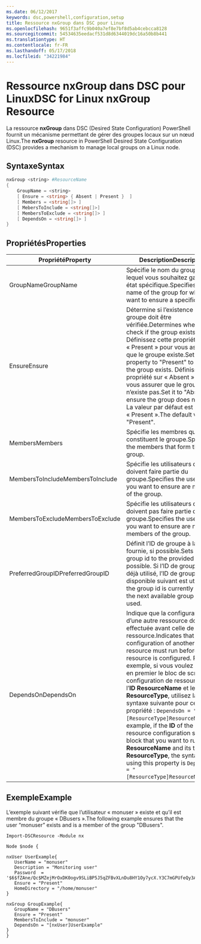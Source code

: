 ```yaml
---
ms.date: 06/12/2017
keywords: dsc,powershell,configuration,setup
title: Ressource nxGroup dans DSC pour Linux
ms.openlocfilehash: 9651f3affc9b040a7ef8e7bf8d5ab4cebcca8128
ms.sourcegitcommit: 54534635eedacf531d8d6344019dc16a50b8b441
ms.translationtype: HT
ms.contentlocale: fr-FR
ms.lasthandoff: 05/17/2018
ms.locfileid: "34221984"
---
```

# <a name="dsc-for-linux-nxgroup-resource"></a><span data-ttu-id="9cec2-103">Ressource nxGroup dans DSC pour Linux</span><span class="sxs-lookup"><span data-stu-id="9cec2-103">DSC for Linux nxGroup Resource</span></span>

<span data-ttu-id="9cec2-104">La ressource **nxGroup** dans DSC (Desired State Configuration) PowerShell fournit un mécanisme permettant de gérer des groupes locaux sur un nœud Linux.</span><span class="sxs-lookup"><span data-stu-id="9cec2-104">The **nxGroup** resource in PowerShell Desired State Configuration (DSC) provides a mechanism to manage local groups on a Linux node.</span></span>

## <a name="syntax"></a><span data-ttu-id="9cec2-105">Syntaxe</span><span class="sxs-lookup"><span data-stu-id="9cec2-105">Syntax</span></span>

```powershell
nxGroup <string> #ResourceName
{
    GroupName = <string>
    [ Ensure = <string> { Absent | Present }  ]
    [ Members = <string[]> ]
    [ MebersToInclude = <string[]>]
    [ MembersToExclude = <string[]> ]
    [ DependsOn = <string[]> ]
}

```

## <a name="properties"></a><span data-ttu-id="9cec2-106">Propriétés</span><span class="sxs-lookup"><span data-stu-id="9cec2-106">Properties</span></span>

|  <span data-ttu-id="9cec2-107">Propriété</span><span class="sxs-lookup"><span data-stu-id="9cec2-107">Property</span></span> |  <span data-ttu-id="9cec2-108">Description</span><span class="sxs-lookup"><span data-stu-id="9cec2-108">Description</span></span> |
|---|---|
| <span data-ttu-id="9cec2-109">GroupName</span><span class="sxs-lookup"><span data-stu-id="9cec2-109">GroupName</span></span>| <span data-ttu-id="9cec2-110">Spécifie le nom du groupe pour lequel vous souhaitez garantir un état spécifique.</span><span class="sxs-lookup"><span data-stu-id="9cec2-110">Specifies the name of the group for which you want to ensure a specific state.</span></span>|
| <span data-ttu-id="9cec2-111">Ensure</span><span class="sxs-lookup"><span data-stu-id="9cec2-111">Ensure</span></span>| <span data-ttu-id="9cec2-112">Détermine si l’existence du groupe doit être vérifiée.</span><span class="sxs-lookup"><span data-stu-id="9cec2-112">Determines whether to check if the group exists.</span></span> <span data-ttu-id="9cec2-113">Définissez cette propriété sur « Present » pour vous assurer que le groupe existe.</span><span class="sxs-lookup"><span data-stu-id="9cec2-113">Set this property to "Present" to ensure the group exists.</span></span> <span data-ttu-id="9cec2-114">Définissez la propriété sur « Absent » pour vous assurer que le groupe n’existe pas.</span><span class="sxs-lookup"><span data-stu-id="9cec2-114">Set it to "Absent" to ensure the group does not exist.</span></span> <span data-ttu-id="9cec2-115">La valeur par défaut est « Present ».</span><span class="sxs-lookup"><span data-stu-id="9cec2-115">The default value is "Present".</span></span>|
| <span data-ttu-id="9cec2-116">Members</span><span class="sxs-lookup"><span data-stu-id="9cec2-116">Members</span></span>| <span data-ttu-id="9cec2-117">Spécifie les membres qui constituent le groupe.</span><span class="sxs-lookup"><span data-stu-id="9cec2-117">Specifies the members that form the group.</span></span>|
| <span data-ttu-id="9cec2-118">MembersToInclude</span><span class="sxs-lookup"><span data-stu-id="9cec2-118">MembersToInclude</span></span>| <span data-ttu-id="9cec2-119">Spécifie les utilisateurs qui doivent faire partie du groupe.</span><span class="sxs-lookup"><span data-stu-id="9cec2-119">Specifies the users who you want to ensure are members of the group.</span></span>|
| <span data-ttu-id="9cec2-120">MembersToExclude</span><span class="sxs-lookup"><span data-stu-id="9cec2-120">MembersToExclude</span></span>| <span data-ttu-id="9cec2-121">Spécifie les utilisateurs qui ne doivent pas faire partie du groupe.</span><span class="sxs-lookup"><span data-stu-id="9cec2-121">Specifies the users who you want to ensure are not members of the group.</span></span>|
| <span data-ttu-id="9cec2-122">PreferredGroupID</span><span class="sxs-lookup"><span data-stu-id="9cec2-122">PreferredGroupID</span></span>| <span data-ttu-id="9cec2-123">Définit l’ID de groupe à la valeur fournie, si possible.</span><span class="sxs-lookup"><span data-stu-id="9cec2-123">Sets the group id to the provided value if possible.</span></span> <span data-ttu-id="9cec2-124">Si l’ID de groupe est déjà utilisé, l’ID de groupe disponible suivant est utilisé.</span><span class="sxs-lookup"><span data-stu-id="9cec2-124">If the group id is currently in use, the next available group id is used.</span></span>|
| <span data-ttu-id="9cec2-125">DependsOn</span><span class="sxs-lookup"><span data-stu-id="9cec2-125">DependsOn</span></span> | <span data-ttu-id="9cec2-126">Indique que la configuration d’une autre ressource doit être effectuée avant celle de cette ressource.</span><span class="sxs-lookup"><span data-stu-id="9cec2-126">Indicates that the configuration of another resource must run before this resource is configured.</span></span> <span data-ttu-id="9cec2-127">Par exemple, si vous voulez exécuter en premier le bloc de script de configuration de ressource ayant l’**ID** **ResourceName** et le type **ResourceType**, utilisez la syntaxe suivante pour cette propriété : `DependsOn = "[ResourceType]ResourceName"`.</span><span class="sxs-lookup"><span data-stu-id="9cec2-127">For example, if the **ID** of the resource configuration script block that you want to run first is **ResourceName** and its type is **ResourceType**, the syntax for using this property is `DependsOn = "[ResourceType]ResourceName"`.</span></span>|

## <a name="example"></a><span data-ttu-id="9cec2-128">Exemple</span><span class="sxs-lookup"><span data-stu-id="9cec2-128">Example</span></span>

<span data-ttu-id="9cec2-129">L’exemple suivant vérifie que l’utilisateur « monuser » existe et qu’il est membre du groupe « DBusers ».</span><span class="sxs-lookup"><span data-stu-id="9cec2-129">The following example ensures that the user “monuser” exists and is a member of the group "DBusers".</span></span>

```
Import-DSCResource -Module nx

Node $node {

nxUser UserExample{
   UserName = "monuser"
   Description = "Monitoring user"
   Password  =    '$6$fZAne/Qc$MZejMrOxDK0ogv9SLiBP5J5qZFBvXLnDu8HY1Oy7ycX.Y3C7mGPUfeQy3A82ev3zIabhDQnj2ayeuGn02CqE/0'
   Ensure = "Present"
   HomeDirectory = "/home/monuser"
}

nxGroup GroupExample{
   GroupName = "DBusers"
   Ensure = "Present"
   MembersToInclude = "monuser"
   DependsOn = "[nxUser]UserExample"
}
}
```